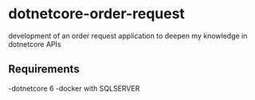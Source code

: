 # dotnetcore-order-request
development of an order request application to deepen my knowledge in dotnetcore APIs

## Requirements
-dotnetcore 6
-docker with SQLSERVER
